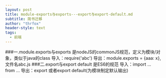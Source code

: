 ```yaml
---
layout: post
title: module-exports与exports---export与export-default.md
subtitle: 简书迁移
author: "thrfox"
header-style: text
tags:
  - 前端
---
```


###一.module.exports与exports
是nodeJS的commonJS规范，定义为模块/对象，类似于java的class
导入：require('abc')
导出：module.exports = {aaa: x},文件名abc.js
###二.export与export default
是ES6的规范
导入：import ... from ...
导出：export 或者export default(为模块制定默认输出)
